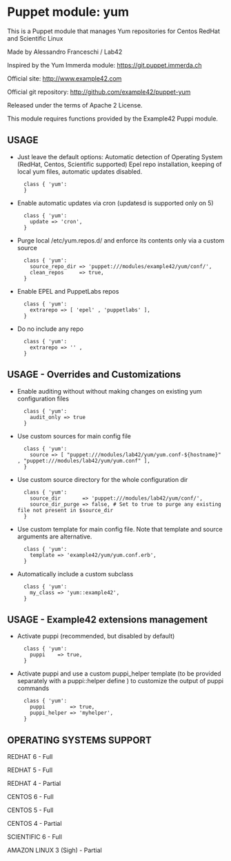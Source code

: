 # Puppet module: yum

This is a Puppet module that manages Yum repositories for Centos RedHat and Scientific Linux

Made by Alessandro Franceschi / Lab42

Inspired by the Yum Immerda module: https://git.puppet.immerda.ch

Official site: http://www.example42.com

Official git repository: http://github.com/example42/puppet-yum

Released under the terms of Apache 2 License.

This module requires functions provided by the Example42 Puppi module.

## USAGE 

* Just leave the default options: Automatic detection of Operating System (RedHat, Centos, Scientific supported) Epel repo installation, keeping of local yum files, automatic updates disabled.

        class { 'yum':
        }

* Enable automatic updates via cron (updatesd is supported only on 5)

        class { 'yum':
          update => 'cron',
        }


* Purge local /etc/yum.repos.d/ and enforce its contents only via a custom source

        class { 'yum':
          source_repo_dir => 'puppet:///modules/example42/yum/conf/',
          clean_repos     => true,
        }

* Enable EPEL and PuppetLabs repos

        class { 'yum':
          extrarepo => [ 'epel' , 'puppetlabs' ],
        }


* Do no include any repo 

        class { 'yum':
          extrarepo => '' ,
        }



## USAGE - Overrides and Customizations
* Enable auditing without without making changes on existing yum configuration files

        class { 'yum':
          audit_only => true
        }


* Use custom sources for main config file

        class { 'yum':
          source => [ "puppet:///modules/lab42/yum/yum.conf-${hostname}" , "puppet:///modules/lab42/yum/yum.conf" ],
        }


* Use custom source directory for the whole configuration dir

        class { 'yum':
          source_dir       => 'puppet:///modules/lab42/yum/conf/',
          source_dir_purge => false, # Set to true to purge any existing file not present in $source_dir
        }

* Use custom template for main config file. Note that template and source arguments are alternative.

        class { 'yum':
          template => 'example42/yum/yum.conf.erb',
        }

* Automatically include a custom subclass

        class { 'yum':
          my_class => 'yum::example42',
        }


## USAGE - Example42 extensions management
* Activate puppi (recommended, but disabled by default)

        class { 'yum':
          puppi    => true,
        }

* Activate puppi and use a custom puppi_helper template (to be provided separately with a puppi::helper define ) to customize the output of puppi commands

        class { 'yum':
          puppi        => true,
          puppi_helper => 'myhelper',
        }


## OPERATING SYSTEMS SUPPORT

REDHAT 6 - Full

REDHAT 5 - Full

REDHAT 4 - Partial

CENTOS 6 - Full

CENTOS 5 - Full

CENTOS 4 - Partial

SCIENTIFIC 6 - Full

AMAZON LINUX 3 (Sigh) - Partial
